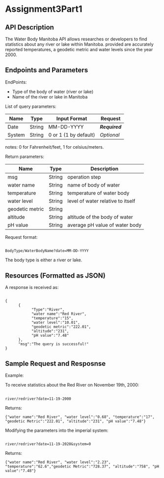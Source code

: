 # Assignment3Part1
## API Description  
The Water Body Manitoba API allows researches or developers to find statistics about any river or lake within Manitoba.
provided are accurately reported temperatures, a geodetic metric and water levels since the year 2000.

## Endpoints and Parameters

EndPoints:
- Type of the body of water (river or lake)
- Name of the river or lake in Manitoba

List of query parameters:  

|Name|Type|Input Format |Request|
| ---- | ---- | ---- | ---- |
|Date |String |MM-DD-YYYY| ***Required***|
|System |String| 0 or 1 (1 by default)|*Optional*|

notes: 0 for Fahrenheit/feet, 1 for celsius/meters.

Return parameters:

|Name|Type|Description|
| ---- | ---- | ---- |
|msg|String|operation step
|water name| String |name of body of water
|temperature |String|temperature of water body
|water level |String|level of water relative to itself
|geodetic metric|String|
|altitude |String|altitude of the body of water
|pH value |String|average pH value of water body

Request format:
##
    BodyType/WaterBodyName?date=MM-DD-YYYY
    
The body type is either a river or lake.

## Resources (Formatted as JSON)  

A response is received as:
##
```
{
      {
            "Type":"River",
            "water name":"Red River",
            "temperature":"15",
            "water level":"10.01",
            "geodetic metric":"222.01",
            "altitude":"231",
            "pH value":"7.48"
      },
      "msg":"The query is successful!"
}
```

## Sample Request and Resposnse 

Example:

To receive statistics about the Red River on November 19th, 2000:
##
    river/redriver?date=11-19-2000
    
Returns:
    
    {"water name":"Red River", "water level":"0.68", "temperature":"17", "geodetic Metric":"222.01", "altitude":"231", "pH value":"7.48"}
    
Modifying the parameters into the imperial system:
##
    river/redriver?date=11-19-2020&system=0
    
Returns:

    {"water name":"Red River", "water level":"2.23", "temperature":"62.6","geodetic Metric":"728.37", "altitude":"758", "pH value":"7.48"}
